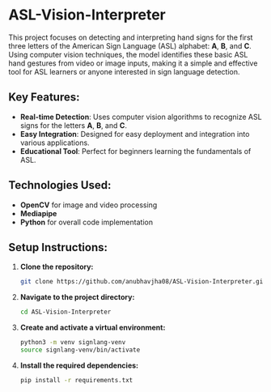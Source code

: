 # **ASL-Vision-Interpreter**

This project focuses on detecting and interpreting hand signs for the first three letters of the American Sign Language (ASL) alphabet: **A**, **B**, and **C**. Using computer vision techniques, the model identifies these basic ASL hand gestures from video or image inputs, making it a simple and effective tool for ASL learners or anyone interested in sign language detection.

## **Key Features:**
- **Real-time Detection**: Uses computer vision algorithms to recognize ASL signs for the letters **A**, **B**, and **C**.
- **Easy Integration**: Designed for easy deployment and integration into various applications.
- **Educational Tool**: Perfect for beginners learning the fundamentals of ASL.

## **Technologies Used:**
- **OpenCV** for image and video processing
- **Mediapipe**
- **Python** for overall code implementation

## **Setup Instructions:**

1. **Clone the repository:**
   ```bash
   git clone https://github.com/anubhavjha08/ASL-Vision-Interpreter.git
   
2. **Navigate to the project directory:**
   ```bash
   cd ASL-Vision-Interpreter
   
3. **Create and activate a virtual environment:**
    ```bash
   python3 -m venv signlang-venv
   source signlang-venv/bin/activate
    
4. **Install the required dependencies:**
   ```bash
   pip install -r requirements.txt

   
